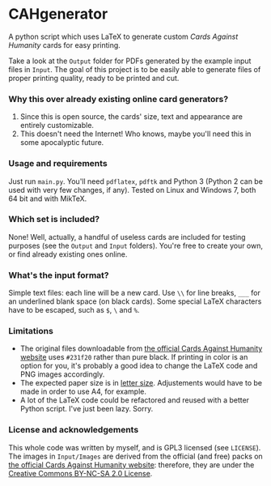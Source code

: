 # CAHgenerator
A python script which uses LaTeX to generate custom *Cards Against Humanity* cards for easy printing.

Take a look at the `Output` folder for PDFs generated by the example input files in `Input`. The goal of this project is to be easily able to generate files of proper printing quality, ready to be printed and cut.

### Why this over already existing online card generators?

1. Since this is open source, the cards' size, text and appearance are entirely customizable.
2. This doesn't need the Internet! Who knows, maybe you'll need this in some apocalyptic future.

### Usage and requirements

Just run `main.py`. You'll need `pdflatex`, `pdftk` and Python 3 (Python 2 can be used with very few changes, if any). Tested on Linux and Windows 7, both 64 bit and with MikTeX.

### Which set is included?

None! Well, actually, a handful of useless cards are included for testing purposes (see the `Output` and `Input` folders). You're free to create your own, or find already existing ones online.

### What's the input format?

Simple text files: each line will be a new card. Use `\\` for line breaks, `___` for an underlined blank space (on black cards). Some special LaTeX characters have to be escaped, such as `$`, `\` and `%`.

### Limitations

- The original files downloadable from [the official Cards Against Humanity website](https://cardsagainsthumanity.com/) uses `#231f20` rather than pure black. If printing in color is an option for you, it's probably a good idea to change the LaTeX code and PNG images accordingly.
- The expected paper size is in [letter size](https://en.wikipedia.org/wiki/Letter_(paper_size)). Adjustements would have to be made in order to use A4, for example.
- A lot of the LaTeX code could be refactored and reused with a better Python script. I've just been lazy. Sorry.

### License and acknowledgements

This whole code was written by myself, and is GPL3 licensed (see `LICENSE`). The images in `Input/Images` are derived from the official (and free) packs on [the official Cards Against Humanity website](https://cardsagainsthumanity.com/): therefore, they are under the [Creative Commons BY-NC-SA 2.0 License](https://creativecommons.org/licenses/by-nc-sa/2.0/).
